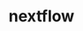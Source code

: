 ---
title: "nextflow"
layout: cache
categories: [package, develop]
meta: {"versions": ["24.04.3"], "compilers": ["gcc@=7.3.1"], "oss": ["amzn2"], "platforms": ["linux"], "targets": ["aarch64", "neoverse_n1", "x86_64_v3"], "stacks": ["aws-isc", "aws-isc-aarch64", "root"], "num_specs": 4, "num_specs_by_stack": {"aws-isc-aarch64": 3, "root": 4, "aws-isc": 1}}
spec_details: [{"hash": "kja66tctqcygxu7rbs2boimqgakhbkia", "compiler": "gcc@=7.3.1", "versions": ["24.04.3"], "os": "amzn2", "platform": "linux", "target": "aarch64", "variants": ["build_system=generic"], "stacks": ["aws-isc-aarch64", "root"], "size": "-", "tarball": "https://binaries.spack.io/develop/build_cache/linux-amzn2-aarch64/gcc-7.3.1/nextflow-24.04.3/linux-amzn2-aarch64-gcc-7.3.1-nextflow-24.04.3-kja66tctqcygxu7rbs2boimqgakhbkia.spack"}, {"hash": "shib3hen3z5e2psxhm2hreipv2fly7a6", "compiler": "gcc@=7.3.1", "versions": ["24.04.3"], "os": "amzn2", "platform": "linux", "target": "neoverse_n1", "variants": ["build_system=generic"], "stacks": ["aws-isc-aarch64", "root"], "size": "-", "tarball": "https://binaries.spack.io/develop/build_cache/linux-amzn2-neoverse_n1/gcc-7.3.1/nextflow-24.04.3/linux-amzn2-neoverse_n1-gcc-7.3.1-nextflow-24.04.3-shib3hen3z5e2psxhm2hreipv2fly7a6.spack"}, {"hash": "sodk5x2mtuk7zcuuvm464cnwkv26di6k", "compiler": "gcc@=7.3.1", "versions": ["24.04.3"], "os": "amzn2", "platform": "linux", "target": "neoverse_n1", "variants": ["build_system=generic"], "stacks": ["aws-isc-aarch64", "root"], "size": "-", "tarball": "https://binaries.spack.io/develop/build_cache/linux-amzn2-neoverse_n1/gcc-7.3.1/nextflow-24.04.3/linux-amzn2-neoverse_n1-gcc-7.3.1-nextflow-24.04.3-sodk5x2mtuk7zcuuvm464cnwkv26di6k.spack"}, {"hash": "bo5kqu22orss76m33oautxhrfuh3uwwj", "compiler": "gcc@=7.3.1", "versions": ["24.04.3"], "os": "amzn2", "platform": "linux", "target": "x86_64_v3", "variants": ["build_system=generic"], "stacks": ["aws-isc", "root"], "size": "-", "tarball": "https://binaries.spack.io/develop/build_cache/linux-amzn2-x86_64_v3/gcc-7.3.1/nextflow-24.04.3/linux-amzn2-x86_64_v3-gcc-7.3.1-nextflow-24.04.3-bo5kqu22orss76m33oautxhrfuh3uwwj.spack"}]
---